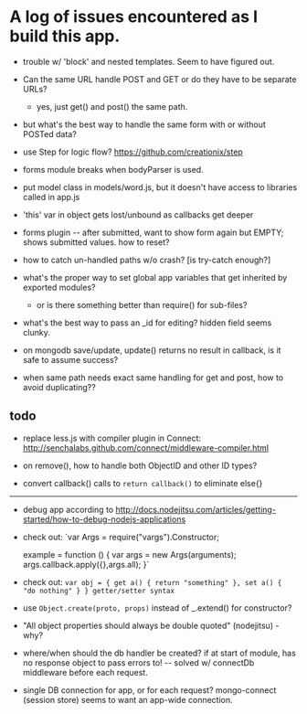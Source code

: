 # A log of issues encountered as I build this app.

* trouble w/ 'block' and nested templates. Seem to have figured out.

* Can the same URL handle POST and GET or do they have to be separate URLs?
  - yes, just get() and post() the same path.
* but what's the best way to handle the same form with or without POSTed data?

* use Step for logic flow? https://github.com/creationix/step

* forms module breaks when bodyParser is used.

* put model class in models/word.js, but it doesn't have access to libraries called in app.js

* 'this' var in object gets lost/unbound as callbacks get deeper

* forms plugin -- after submitted, want to show form again but EMPTY; shows submitted values. how to reset?

* how to catch un-handled paths w/o crash? [is try-catch enough?]

* what's the proper way to set global app variables that get inherited by exported modules?
  - or is there something better than require() for sub-files?

* what's the best way to pass an _id for editing? hidden field seems clunky.

* on mongodb save/update, update() returns no result in callback, is it safe to assume success?

* when same path needs exact same handling for get and post, how to avoid duplicating??

## todo

* replace less.js with compiler plugin in Connect: http://senchalabs.github.com/connect/middleware-compiler.html

* on remove(), how to handle both ObjectID and other ID types?

* convert callback() calls to `return callback()` to eliminate else{}

----

* debug app according to http://docs.nodejitsu.com/articles/getting-started/how-to-debug-nodejs-applications

* check out: 
    `var Args = require("vargs").Constructor;

    example = function () {
      var args = new Args(arguments);
      args.callback.apply({},args.all);
    }`

* check out: `var obj = { get a() { return "something" }, set a() { "do nothing" } } getter/setter syntax`

* use `Object.create(proto, props)` instead of _.extend() for constructor?

* "All object properties should always be double quoted" (nodejitsu) - why?

* where/when should the db handler be created? if at start of module, has no response object to pass errors to!
  -- solved w/ connectDb middleware before each request.
* single DB connection for app, or for each request? mongo-connect (session store) seems to want an app-wide connection.

